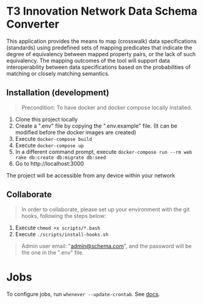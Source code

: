# T3 Innovation Network Data Schema Converter

This application provides the means to map (crosswalk) data specifications (standards) using predefined sets of mapping predicates that indicate the degree of equivalency between mapped property pairs, or the lack of such equivalency. The mapping outcomes of the tool will support data interoperability between data specifications based on the probabilities of matching or closely matching semantics.


## Installation (development)

> Precondition: To have docker and docker compose locally installed.

1. Clone this project locally
2. Create a ".env" file by copying the ".env.example" file. (It can be modified before the docker images are created)
2. Execute `docker-compose build`
3. Execute `docker-compose up`
4. In a different command prompt, execute `docker-compose run --rm web rake db:create db:migrate db:seed`
5. Go to http://localhost:3000

The project will be accessible from any device within your network

## Collaborate

> In order to collaborate, please set up your environment with the git hooks, following the steps below:

1. Execute `chmod +x scripts/*.bash`
2. Execute `./scripts/install-hooks.sh`

> Admin user email: "admin@schema.com", and the password will be the one in the ".env" file.

# Jobs

To configure jobs, run `whenever --update-crontab`. See [docs](https://github.com/javan/whenever).